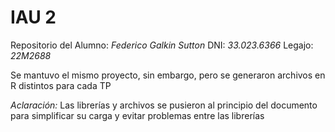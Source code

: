 # IAU 2

Repositorio del Alumno: *Federico Galkin Sutton*
DNI: *33.023.6366*
Legajo: *22M2688*

Se mantuvo el mismo proyecto, sin embargo, pero se generaron archivos en R distintos para cada TP

*Aclaración:* Las librerías y archivos se pusieron al principio del documento para simplificar su carga y evitar
problemas entre las librerías